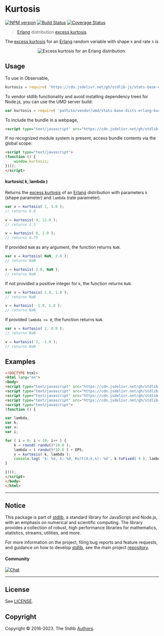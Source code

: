 <!--

@license Apache-2.0

Copyright (c) 2018 The Stdlib Authors.

Licensed under the Apache License, Version 2.0 (the "License");
you may not use this file except in compliance with the License.
You may obtain a copy of the License at

   http://www.apache.org/licenses/LICENSE-2.0

Unless required by applicable law or agreed to in writing, software
distributed under the License is distributed on an "AS IS" BASIS,
WITHOUT WARRANTIES OR CONDITIONS OF ANY KIND, either express or implied.
See the License for the specific language governing permissions and
limitations under the License.

-->

# Kurtosis

[![NPM version][npm-image]][npm-url] [![Build Status][test-image]][test-url] [![Coverage Status][coverage-image]][coverage-url] <!-- [![dependencies][dependencies-image]][dependencies-url] -->

> [Erlang][erlang-distribution] distribution [excess kurtosis][kurtosis].

<!-- Section to include introductory text. Make sure to keep an empty line after the intro `section` element and another before the `/section` close. -->

<section class="intro">

The [excess kurtosis][kurtosis] for an [Erlang][erlang-distribution] random variable with shape `k` and rate `λ` is

<!-- <equation class="equation" label="eq:erlang_kurtosis" align="center" raw="\operatorname{Kurt}\left( X \right) = \frac{6}{k}" alt="Excess kurtosis for an Erlang distribution."> -->

<div class="equation" align="center" data-raw-text="\operatorname{Kurt}\left( X \right) = \frac{6}{k}" data-equation="eq:erlang_kurtosis">
    <img src="https://cdn.jsdelivr.net/gh/stdlib-js/stdlib@51534079fef45e990850102147e8945fb023d1d0/lib/node_modules/@stdlib/stats/base/dists/erlang/kurtosis/docs/img/equation_erlang_kurtosis.svg" alt="Excess kurtosis for an Erlang distribution.">
    <br>
</div>

<!-- </equation> -->

</section>

<!-- /.intro -->

<!-- Package usage documentation. -->



<section class="usage">

## Usage

To use in Observable,

```javascript
kurtosis = require( 'https://cdn.jsdelivr.net/gh/stdlib-js/stats-base-dists-erlang-kurtosis@umd/browser.js' )
```

To vendor stdlib functionality and avoid installing dependency trees for Node.js, you can use the UMD server build:

```javascript
var kurtosis = require( 'path/to/vendor/umd/stats-base-dists-erlang-kurtosis/index.js' )
```

To include the bundle in a webpage,

```html
<script type="text/javascript" src="https://cdn.jsdelivr.net/gh/stdlib-js/stats-base-dists-erlang-kurtosis@umd/browser.js"></script>
```

If no recognized module system is present, access bundle contents via the global scope:

```html
<script type="text/javascript">
(function () {
    window.kurtosis;
})();
</script>
```

#### kurtosis( k, lambda )

Returns the [excess kurtosis][kurtosis] of an [Erlang][erlang-distribution] distribution with parameters `k` (shape parameter) and `lambda` (rate parameter).

```javascript
var v = kurtosis( 1, 1.0 );
// returns 6.0

v = kurtosis( 4, 12.0 );
// returns 1.5

v = kurtosis( 8, 2.0 );
// returns 0.75
```

If provided `NaN` as any argument, the function returns `NaN`.

```javascript
var v = kurtosis( NaN, 2.0 );
// returns NaN

v = kurtosis( 2.0, NaN );
// returns NaN
```

If not provided a positive integer for `k`, the function returns `NaN`.

```javascript
var v = kurtosis( 1.8, 1.0 );
// returns NaN

v = kurtosis( -1.0, 1.0 );
// returns NaN
```

If provided `lambda <= 0`, the function returns `NaN`.

```javascript
var v = kurtosis( 2, 0.0 );
// returns NaN

v = kurtosis( 2, -1.0 );
// returns NaN
```

</section>

<!-- /.usage -->

<!-- Package usage notes. Make sure to keep an empty line after the `section` element and another before the `/section` close. -->

<section class="notes">

</section>

<!-- /.notes -->

<!-- Package usage examples. -->

<section class="examples">

## Examples

<!-- eslint no-undef: "error" -->

```html
<!DOCTYPE html>
<html lang="en">
<body>
<script type="text/javascript" src="https://cdn.jsdelivr.net/gh/stdlib-js/random-base-randu@umd/browser.js"></script>
<script type="text/javascript" src="https://cdn.jsdelivr.net/gh/stdlib-js/math-base-special-round@umd/browser.js"></script>
<script type="text/javascript" src="https://cdn.jsdelivr.net/gh/stdlib-js/constants-float64-eps@umd/browser.js"></script>
<script type="text/javascript" src="https://cdn.jsdelivr.net/gh/stdlib-js/stats-base-dists-erlang-kurtosis@umd/browser.js"></script>
<script type="text/javascript">
(function () {

var lambda;
var k;
var v;
var i;

for ( i = 0; i < 10; i++ ) {
    k = round( randu()*10.0 );
    lambda = ( randu()*10.0 ) + EPS;
    v = kurtosis( k, lambda );
    console.log( 'k: %d, λ: %d, Kurt(X;k,λ): %d', k.toFixed( 4 ), lambda.toFixed( 4 ), v.toFixed( 4 ) );
}

})();
</script>
</body>
</html>
```

</section>

<!-- /.examples -->

<!-- Section to include cited references. If references are included, add a horizontal rule *before* the section. Make sure to keep an empty line after the `section` element and another before the `/section` close. -->

<section class="references">

</section>

<!-- /.references -->

<!-- Section for related `stdlib` packages. Do not manually edit this section, as it is automatically populated. -->

<section class="related">

</section>

<!-- /.related -->

<!-- Section for all links. Make sure to keep an empty line after the `section` element and another before the `/section` close. -->


<section class="main-repo" >

* * *

## Notice

This package is part of [stdlib][stdlib], a standard library for JavaScript and Node.js, with an emphasis on numerical and scientific computing. The library provides a collection of robust, high performance libraries for mathematics, statistics, streams, utilities, and more.

For more information on the project, filing bug reports and feature requests, and guidance on how to develop [stdlib][stdlib], see the main project [repository][stdlib].

#### Community

[![Chat][chat-image]][chat-url]

---

## License

See [LICENSE][stdlib-license].


## Copyright

Copyright &copy; 2016-2023. The Stdlib [Authors][stdlib-authors].

</section>

<!-- /.stdlib -->

<!-- Section for all links. Make sure to keep an empty line after the `section` element and another before the `/section` close. -->

<section class="links">

[npm-image]: http://img.shields.io/npm/v/@stdlib/stats-base-dists-erlang-kurtosis.svg
[npm-url]: https://npmjs.org/package/@stdlib/stats-base-dists-erlang-kurtosis

[test-image]: https://github.com/stdlib-js/stats-base-dists-erlang-kurtosis/actions/workflows/test.yml/badge.svg?branch=main
[test-url]: https://github.com/stdlib-js/stats-base-dists-erlang-kurtosis/actions/workflows/test.yml?query=branch:main

[coverage-image]: https://img.shields.io/codecov/c/github/stdlib-js/stats-base-dists-erlang-kurtosis/main.svg
[coverage-url]: https://codecov.io/github/stdlib-js/stats-base-dists-erlang-kurtosis?branch=main

<!--

[dependencies-image]: https://img.shields.io/david/stdlib-js/stats-base-dists-erlang-kurtosis.svg
[dependencies-url]: https://david-dm.org/stdlib-js/stats-base-dists-erlang-kurtosis/main

-->

[chat-image]: https://img.shields.io/gitter/room/stdlib-js/stdlib.svg
[chat-url]: https://gitter.im/stdlib-js/stdlib/

[stdlib]: https://github.com/stdlib-js/stdlib

[stdlib-authors]: https://github.com/stdlib-js/stdlib/graphs/contributors

[umd]: https://github.com/umdjs/umd
[es-module]: https://developer.mozilla.org/en-US/docs/Web/JavaScript/Guide/Modules

[deno-url]: https://github.com/stdlib-js/stats-base-dists-erlang-kurtosis/tree/deno
[umd-url]: https://github.com/stdlib-js/stats-base-dists-erlang-kurtosis/tree/umd
[esm-url]: https://github.com/stdlib-js/stats-base-dists-erlang-kurtosis/tree/esm
[branches-url]: https://github.com/stdlib-js/stats-base-dists-erlang-kurtosis/blob/main/branches.md

[stdlib-license]: https://raw.githubusercontent.com/stdlib-js/stats-base-dists-erlang-kurtosis/main/LICENSE

[erlang-distribution]: https://en.wikipedia.org/wiki/Erlang_distribution

[kurtosis]: https://en.wikipedia.org/wiki/Kurtosis

</section>

<!-- /.links -->
